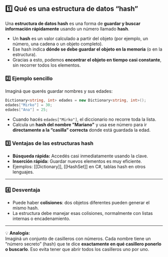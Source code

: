 ## 1️⃣ Qué es una estructura de datos “hash”

Una **estructura de datos hash** es una forma de **guardar y buscar información rápidamente** usando un número llamado **hash**.

- Un **hash** es un valor calculado a partir del objeto (por ejemplo, un número, una cadena o un objeto completo).
- Ese hash indica **dónde se debe guardar el objeto en la memoria** (o en la estructura).
- Gracias a esto, podemos **encontrar el objeto en tiempo casi constante**, sin recorrer todos los elementos.

### 2️⃣ Ejemplo sencillo

Imaginá que querés guardar nombres y sus edades:
```csharp
Dictionary<string, int> edades = new Dictionary<string, int>();
edades["Mirko"] = 30;
edades["Ana"] = 25;
```
- Cuando hacés `edades["Mirko"]`, el diccionario no recorre toda la lista.
- Calcula un **hash del nombre "Mariano"** y usa ese número para ir **directamente a la “casilla” correcta** donde está guardada la edad.

### 3️⃣ Ventajas de las estructuras hash

- **Búsqueda rápida:** Accedés casi inmediatamente usando la clave.
- **Inserción rápida:** Guardar nuevos elementos es muy eficiente.
- Ejemplos: [[Dictionary]], [[HashSet]] en C#, tablas hash en otros lenguajes.

---

### 4️⃣ Desventaja

- Puede haber **colisiones**: dos objetos diferentes pueden generar el mismo hash.
- La estructura debe manejar esas colisiones, normalmente con listas internas o encadenamiento.
    

---

💡 **Analogía:**  
Imaginá un conjunto de casilleros con números. Cada nombre tiene un “número secreto” (hash) que te dice **exactamente en qué casillero ponerlo o buscarlo**. Eso evita tener que abrir todos los casilleros uno por uno.